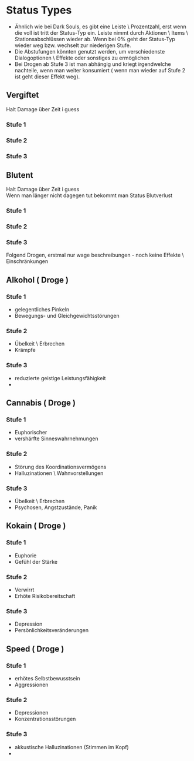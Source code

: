 # Status Types
- Ähnlich wie bei Dark Souls, es gibt eine Leiste \ Prozentzahl, erst wenn die voll ist tritt der Status-Typ ein. Leiste nimmt durch Aktionen \ Items \ Stationsabschlüssen wieder ab. Wenn bei 0% geht der Status-Typ wieder weg bzw. wechselt zur niederigen Stufe.
- Die Abstufungen könnten genutzt werden, um verschiedenste Dialogoptionen \ Effekte oder sonstiges zu ermöglichen
- Bei Drogen ab Stufe 3 ist man abhängig und kriegt irgendwelche nachteile, wenn man weiter konsumiert ( wenn man wieder auf Stufe 2 ist geht dieser Effekt weg).

## Vergiftet
Halt Damage über Zeit i guess
### Stufe 1
### Stufe 2
### Stufe 3

## Blutent
Halt Damage über Zeit i guess \
Wenn man länger nicht dagegen tut bekommt man Status Blutverlust
### Stufe 1
### Stufe 2
### Stufe 3

Folgend Drogen, erstmal nur wage beschreibungen - noch keine Effekte \ Einschränkungen

## Alkohol ( Droge )
### Stufe 1
- gelegentliches Pinkeln
- Bewegungs- und Gleichgewichtsstörungen
### Stufe 2
- Übelkeit \ Erbrechen
- Krämpfe
### Stufe 3
- reduzierte geistige Leistungsfähigkeit
- 

## Cannabis ( Droge )
### Stufe 1
- Euphorischer
- vershärfte Sinneswahrnehmungen
### Stufe 2
- Störung des Koordinationsvermögens
- Halluzinationen \ Wahnvorstellungen
### Stufe 3
- Übelkeit \ Erbrechen
- Psychosen, Angstzustände, Panik

## Kokain ( Droge )
### Stufe 1
- Euphorie
- Gefühl der Stärke
### Stufe 2
- Verwirrt
- Erhöte Risikobereitschaft
### Stufe 3
- Depression
- Persönlichkeitsveränderungen

## Speed ( Droge )
### Stufe 1
- erhötes Selbstbewusstsein
- Aggressionen
### Stufe 2
- Depressionen
- Konzentrationsstörungen
### Stufe 3
- akkustische Halluzinationen (Stimmen im Kopf)
- 